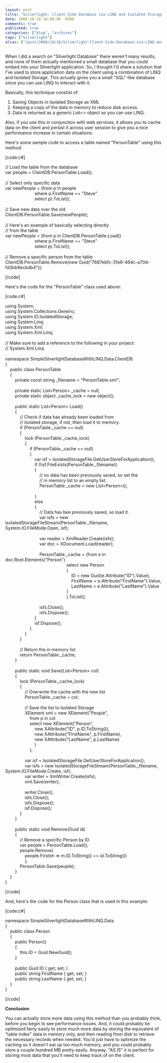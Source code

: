 ```yaml
---
layout: post
title: "Silverlight: Client-Side Database via LINQ and Isolated Storage"
date: 2008-10-10 18:08:00 -0500
comments: true
published: true
categories: ["blog", "archives"]
tags: ["Silverlight"]
alias: ["/post/2008/10/10/Silverlight-Client-Side-Database-via-LINQ-and-Isolated-Storage", "/post/2008/10/10/silverlight-client-side-database-via-linq-and-isolated-storage"]
---
```

<!-- more -->
<p>
When I did a search on &quot;Silverlight Database&quot; there weren&#39;t many results, and none of them actually mentioned a small database that you could embed into your Silverlight application. So, I thought I&#39;d share a solution that I&#39;ve used to store application data on the client using a combination of LINQ and Isolated Storage. This actually gives you a small &quot;SQL&quot;-like database since you can use LINQ to interact with it.
</p>
<p>
Basically, this technique constist of:
</p>
<ol>
	<li>Saving Objects in Isolated Storage as XML</li>
	<li>Keeping a copy of the data in memory to reduce disk access.</li>
	<li>Data is returned as a generic List&lt;&gt; object so you can use LINQ.</li>
</ol>
Also, if you use this in conjunction with web services, it allows you to cache data on the client and persist it across user session to give you a nice performance increase in certain situations.<br />
<p>
Here&#39;s some sample code to access a table named &quot;PersonTable&quot; using this method:
</p>
<p>
[code:c#]
</p>
<p>
// Load the table from the database<br />
var people = ClientDB.PersonTable.Load();<br />
<br />
// Select only specific data<br />
var newPeople = (from p in people<br />
&nbsp;&nbsp;&nbsp;&nbsp;&nbsp;&nbsp;&nbsp;&nbsp;&nbsp;&nbsp;&nbsp;&nbsp;&nbsp;&nbsp;&nbsp;&nbsp;&nbsp;&nbsp;&nbsp;&nbsp;&nbsp;&nbsp;&nbsp; where p.FirstName == &quot;Steve&quot;<br />
&nbsp;&nbsp;&nbsp;&nbsp;&nbsp;&nbsp;&nbsp;&nbsp;&nbsp;&nbsp;&nbsp;&nbsp;&nbsp;&nbsp;&nbsp;&nbsp;&nbsp;&nbsp;&nbsp;&nbsp;&nbsp;&nbsp;&nbsp; select p).ToList();<br />
<br />
// Save new data over the old<br />
ClientDB.PersonTable.Save(newPeople);
<br />
<br />
// Here&#39;s an example of basically selecting directly<br />
// from the table<br />
var newPeople = (from p in ClientDB.PersonTable.Load()<br />
&nbsp;&nbsp;&nbsp;&nbsp;&nbsp;&nbsp;&nbsp;&nbsp;&nbsp;&nbsp;&nbsp;&nbsp;&nbsp;&nbsp;&nbsp;&nbsp;&nbsp;&nbsp;&nbsp;&nbsp;&nbsp;&nbsp;&nbsp; where p.FirstName == &quot;Steve&quot;<br />
&nbsp;&nbsp;&nbsp;&nbsp;&nbsp;&nbsp;&nbsp;&nbsp;&nbsp;&nbsp;&nbsp;&nbsp;&nbsp;&nbsp;&nbsp;&nbsp;&nbsp;&nbsp;&nbsp;&nbsp;&nbsp;&nbsp;&nbsp; select p).ToList();<br />
<br />
// Remove a specific person from the table<br />
ClientDB.PersonTable.Remove(new Guid(&quot;7687ebfc-31e6-464c-a70d-fd3bb9ecbdb4&quot;));
</p>
<p>
[/code] 
</p>
<p>
Here&#39;s the code for the &quot;PersonTable&quot; class used above:
</p>
<p>
[code:c#]
</p>
<p>
using System;<br />
using System.Collections.Generic;<br />
using System.IO.IsolatedStorage;<br />
using System.Linq;<br />
using System.Xml;<br />
using System.Xml.Linq;<br />
<br />
// Make sure to add a reference to the following in your project:<br />
// System.Xml.Linq<br />
<br />
namespace SimpleSilverlightDatabaseWithLINQ.Data.ClientDB<br />
{<br />
&nbsp;&nbsp;&nbsp; public class PersonTable<br />
&nbsp;&nbsp;&nbsp; {<br />
&nbsp;&nbsp;&nbsp;&nbsp;&nbsp;&nbsp;&nbsp; private const string _filename = &quot;PersonTable.xml&quot;;<br />
<br />
&nbsp;&nbsp;&nbsp;&nbsp;&nbsp;&nbsp;&nbsp; private static List&lt;Person&gt; _cache = null;<br />
&nbsp;&nbsp;&nbsp;&nbsp;&nbsp;&nbsp;&nbsp; private static object _cache_lock = new object();<br />
<br />
&nbsp;&nbsp;&nbsp;&nbsp;&nbsp;&nbsp;&nbsp; public static List&lt;Person&gt; Load()<br />
&nbsp;&nbsp;&nbsp;&nbsp;&nbsp;&nbsp;&nbsp; {<br />
&nbsp;&nbsp;&nbsp;&nbsp;&nbsp;&nbsp;&nbsp;&nbsp;&nbsp;&nbsp;&nbsp; // Check if data has already been loaded from<br />
&nbsp;&nbsp;&nbsp;&nbsp;&nbsp;&nbsp;&nbsp;&nbsp;&nbsp;&nbsp;&nbsp; // isolated storage, if not, then load it to memory.<br />
&nbsp;&nbsp;&nbsp;&nbsp;&nbsp;&nbsp;&nbsp;&nbsp;&nbsp;&nbsp;&nbsp; if (PersonTable._cache == null)<br />
&nbsp;&nbsp;&nbsp;&nbsp;&nbsp;&nbsp;&nbsp;&nbsp;&nbsp;&nbsp;&nbsp; {<br />
&nbsp;&nbsp;&nbsp;&nbsp;&nbsp;&nbsp;&nbsp;&nbsp;&nbsp;&nbsp;&nbsp;&nbsp;&nbsp;&nbsp;&nbsp; lock (PersonTable._cache_lock)<br />
&nbsp;&nbsp;&nbsp;&nbsp;&nbsp;&nbsp;&nbsp;&nbsp;&nbsp;&nbsp;&nbsp;&nbsp;&nbsp;&nbsp;&nbsp; {<br />
&nbsp;&nbsp;&nbsp;&nbsp;&nbsp;&nbsp;&nbsp;&nbsp;&nbsp;&nbsp;&nbsp;&nbsp;&nbsp;&nbsp;&nbsp;&nbsp;&nbsp;&nbsp;&nbsp; if (PersonTable._cache == null)<br />
&nbsp;&nbsp;&nbsp;&nbsp;&nbsp;&nbsp;&nbsp;&nbsp;&nbsp;&nbsp;&nbsp;&nbsp;&nbsp;&nbsp;&nbsp;&nbsp;&nbsp;&nbsp;&nbsp; {<br />
&nbsp;&nbsp;&nbsp;&nbsp;&nbsp;&nbsp;&nbsp;&nbsp;&nbsp;&nbsp;&nbsp;&nbsp;&nbsp;&nbsp;&nbsp;&nbsp;&nbsp;&nbsp;&nbsp;&nbsp;&nbsp;&nbsp;&nbsp; var isf = IsolatedStorageFile.GetUserStoreForApplication();<br />
&nbsp;&nbsp;&nbsp;&nbsp;&nbsp;&nbsp;&nbsp;&nbsp;&nbsp;&nbsp;&nbsp;&nbsp;&nbsp;&nbsp;&nbsp;&nbsp;&nbsp;&nbsp;&nbsp;&nbsp;&nbsp;&nbsp;&nbsp; if (!isf.FileExists(PersonTable._filename))<br />
&nbsp;&nbsp;&nbsp;&nbsp;&nbsp;&nbsp;&nbsp;&nbsp;&nbsp;&nbsp;&nbsp;&nbsp;&nbsp;&nbsp;&nbsp;&nbsp;&nbsp;&nbsp;&nbsp;&nbsp;&nbsp;&nbsp;&nbsp; {<br />
&nbsp;&nbsp;&nbsp;&nbsp;&nbsp;&nbsp;&nbsp;&nbsp;&nbsp;&nbsp;&nbsp;&nbsp;&nbsp;&nbsp;&nbsp;&nbsp;&nbsp;&nbsp;&nbsp;&nbsp;&nbsp;&nbsp;&nbsp;&nbsp;&nbsp;&nbsp;&nbsp; // no data has been previously saved, so set the<br />
&nbsp;&nbsp;&nbsp;&nbsp;&nbsp;&nbsp;&nbsp;&nbsp;&nbsp;&nbsp;&nbsp;&nbsp;&nbsp;&nbsp;&nbsp;&nbsp;&nbsp;&nbsp;&nbsp;&nbsp;&nbsp;&nbsp;&nbsp;&nbsp;&nbsp;&nbsp;&nbsp; // in memory list to an empty list.<br />
&nbsp;&nbsp;&nbsp;&nbsp;&nbsp;&nbsp;&nbsp;&nbsp;&nbsp;&nbsp;&nbsp;&nbsp;&nbsp;&nbsp;&nbsp;&nbsp;&nbsp;&nbsp;&nbsp;&nbsp;&nbsp;&nbsp;&nbsp;&nbsp;&nbsp;&nbsp;&nbsp; PersonTable._cache = new List&lt;Person&gt;();<br />
<br />
&nbsp;&nbsp;&nbsp;&nbsp;&nbsp;&nbsp;&nbsp;&nbsp;&nbsp;&nbsp;&nbsp;&nbsp;&nbsp;&nbsp;&nbsp;&nbsp;&nbsp;&nbsp;&nbsp;&nbsp;&nbsp;&nbsp;&nbsp; }<br />
&nbsp;&nbsp;&nbsp;&nbsp;&nbsp;&nbsp;&nbsp;&nbsp;&nbsp;&nbsp;&nbsp;&nbsp;&nbsp;&nbsp;&nbsp;&nbsp;&nbsp;&nbsp;&nbsp;&nbsp;&nbsp;&nbsp;&nbsp; else<br />
&nbsp;&nbsp;&nbsp;&nbsp;&nbsp;&nbsp;&nbsp;&nbsp;&nbsp;&nbsp;&nbsp;&nbsp;&nbsp;&nbsp;&nbsp;&nbsp;&nbsp;&nbsp;&nbsp;&nbsp;&nbsp;&nbsp;&nbsp; {<br />
&nbsp;&nbsp;&nbsp;&nbsp;&nbsp;&nbsp;&nbsp;&nbsp;&nbsp;&nbsp;&nbsp;&nbsp;&nbsp;&nbsp;&nbsp;&nbsp;&nbsp;&nbsp;&nbsp;&nbsp;&nbsp;&nbsp;&nbsp;&nbsp;&nbsp;&nbsp;&nbsp; // Data has bee previously saved, so load it.<br />
&nbsp;&nbsp;&nbsp;&nbsp;&nbsp;&nbsp;&nbsp;&nbsp;&nbsp;&nbsp;&nbsp;&nbsp;&nbsp;&nbsp;&nbsp;&nbsp;&nbsp;&nbsp;&nbsp;&nbsp;&nbsp;&nbsp;&nbsp;&nbsp;&nbsp;&nbsp;&nbsp; var isfs = new IsolatedStorageFileStream(PersonTable._filename, System.IO.FileMode.Open, isf);<br />
<br />
&nbsp;&nbsp;&nbsp;&nbsp;&nbsp;&nbsp;&nbsp;&nbsp;&nbsp;&nbsp;&nbsp;&nbsp;&nbsp;&nbsp;&nbsp;&nbsp;&nbsp;&nbsp;&nbsp;&nbsp;&nbsp;&nbsp;&nbsp;&nbsp;&nbsp;&nbsp;&nbsp; var reader = XmlReader.Create(isfs);<br />
&nbsp;&nbsp;&nbsp;&nbsp;&nbsp;&nbsp;&nbsp;&nbsp;&nbsp;&nbsp;&nbsp;&nbsp;&nbsp;&nbsp;&nbsp;&nbsp;&nbsp;&nbsp;&nbsp;&nbsp;&nbsp;&nbsp;&nbsp;&nbsp;&nbsp;&nbsp;&nbsp; var doc = XDocument.Load(reader);<br />
<br />
&nbsp;&nbsp;&nbsp;&nbsp;&nbsp;&nbsp;&nbsp;&nbsp;&nbsp;&nbsp;&nbsp;&nbsp;&nbsp;&nbsp;&nbsp;&nbsp;&nbsp;&nbsp;&nbsp;&nbsp;&nbsp;&nbsp;&nbsp;&nbsp;&nbsp;&nbsp;&nbsp; PersonTable._cache = (from e in doc.Root.Elements(&quot;Person&quot;)<br />
&nbsp;&nbsp;&nbsp;&nbsp;&nbsp;&nbsp;&nbsp;&nbsp;&nbsp;&nbsp;&nbsp;&nbsp;&nbsp;&nbsp;&nbsp;&nbsp;&nbsp;&nbsp;&nbsp;&nbsp;&nbsp;&nbsp;&nbsp;&nbsp;&nbsp;&nbsp;&nbsp;&nbsp;&nbsp;&nbsp;&nbsp;&nbsp;&nbsp;&nbsp;&nbsp;&nbsp;&nbsp;&nbsp;&nbsp;&nbsp;&nbsp;&nbsp;&nbsp;&nbsp;&nbsp;&nbsp;&nbsp;&nbsp;&nbsp; select new Person<br />
&nbsp;&nbsp;&nbsp;&nbsp;&nbsp;&nbsp;&nbsp;&nbsp;&nbsp;&nbsp;&nbsp;&nbsp;&nbsp;&nbsp;&nbsp;&nbsp;&nbsp;&nbsp;&nbsp;&nbsp;&nbsp;&nbsp;&nbsp;&nbsp;&nbsp;&nbsp;&nbsp;&nbsp;&nbsp;&nbsp;&nbsp;&nbsp;&nbsp;&nbsp;&nbsp;&nbsp;&nbsp;&nbsp;&nbsp;&nbsp;&nbsp;&nbsp;&nbsp;&nbsp;&nbsp;&nbsp;&nbsp;&nbsp;&nbsp; {<br />
&nbsp;&nbsp;&nbsp;&nbsp;&nbsp;&nbsp;&nbsp;&nbsp;&nbsp;&nbsp;&nbsp;&nbsp;&nbsp;&nbsp;&nbsp;&nbsp;&nbsp;&nbsp;&nbsp;&nbsp;&nbsp;&nbsp;&nbsp;&nbsp;&nbsp;&nbsp;&nbsp;&nbsp;&nbsp;&nbsp;&nbsp;&nbsp;&nbsp;&nbsp;&nbsp;&nbsp;&nbsp;&nbsp;&nbsp;&nbsp;&nbsp;&nbsp;&nbsp;&nbsp;&nbsp;&nbsp;&nbsp;&nbsp;&nbsp;&nbsp;&nbsp;&nbsp;&nbsp; ID = new Guid(e.Attribute(&quot;ID&quot;).Value),<br />
&nbsp;&nbsp;&nbsp;&nbsp;&nbsp;&nbsp;&nbsp;&nbsp;&nbsp;&nbsp;&nbsp;&nbsp;&nbsp;&nbsp;&nbsp;&nbsp;&nbsp;&nbsp;&nbsp;&nbsp;&nbsp;&nbsp;&nbsp;&nbsp;&nbsp;&nbsp;&nbsp;&nbsp;&nbsp;&nbsp;&nbsp;&nbsp;&nbsp;&nbsp;&nbsp;&nbsp;&nbsp;&nbsp;&nbsp;&nbsp;&nbsp;&nbsp;&nbsp;&nbsp;&nbsp;&nbsp;&nbsp;&nbsp;&nbsp;&nbsp;&nbsp;&nbsp;&nbsp; FirstName = e.Attribute(&quot;FirstName&quot;).Value,<br />
&nbsp;&nbsp;&nbsp;&nbsp;&nbsp;&nbsp;&nbsp;&nbsp;&nbsp;&nbsp;&nbsp;&nbsp;&nbsp;&nbsp;&nbsp;&nbsp;&nbsp;&nbsp;&nbsp;&nbsp;&nbsp;&nbsp;&nbsp;&nbsp;&nbsp;&nbsp;&nbsp;&nbsp;&nbsp;&nbsp;&nbsp;&nbsp;&nbsp;&nbsp;&nbsp;&nbsp;&nbsp;&nbsp;&nbsp;&nbsp;&nbsp;&nbsp;&nbsp;&nbsp;&nbsp;&nbsp;&nbsp;&nbsp;&nbsp;&nbsp;&nbsp;&nbsp;&nbsp; LastName = e.Attribute(&quot;LastName&quot;).Value<br />
&nbsp;&nbsp;&nbsp;&nbsp;&nbsp;&nbsp;&nbsp;&nbsp;&nbsp;&nbsp;&nbsp;&nbsp;&nbsp;&nbsp;&nbsp;&nbsp;&nbsp;&nbsp;&nbsp;&nbsp;&nbsp;&nbsp;&nbsp;&nbsp;&nbsp;&nbsp;&nbsp;&nbsp;&nbsp;&nbsp;&nbsp;&nbsp;&nbsp;&nbsp;&nbsp;&nbsp;&nbsp;&nbsp;&nbsp;&nbsp;&nbsp;&nbsp;&nbsp;&nbsp;&nbsp;&nbsp;&nbsp;&nbsp;&nbsp; }<br />
&nbsp;&nbsp;&nbsp;&nbsp;&nbsp;&nbsp;&nbsp;&nbsp;&nbsp;&nbsp;&nbsp;&nbsp;&nbsp;&nbsp;&nbsp;&nbsp;&nbsp;&nbsp;&nbsp;&nbsp;&nbsp;&nbsp;&nbsp;&nbsp;&nbsp;&nbsp;&nbsp;&nbsp;&nbsp;&nbsp;&nbsp;&nbsp;&nbsp;&nbsp;&nbsp;&nbsp;&nbsp;&nbsp;&nbsp;&nbsp;&nbsp;&nbsp;&nbsp;&nbsp;&nbsp;&nbsp;&nbsp;&nbsp;&nbsp; ).ToList();<br />
<br />
&nbsp;&nbsp;&nbsp;&nbsp;&nbsp;&nbsp;&nbsp;&nbsp;&nbsp;&nbsp;&nbsp;&nbsp;&nbsp;&nbsp;&nbsp;&nbsp;&nbsp;&nbsp;&nbsp;&nbsp;&nbsp;&nbsp;&nbsp;&nbsp;&nbsp;&nbsp;&nbsp; isfs.Close();<br />
&nbsp;&nbsp;&nbsp;&nbsp;&nbsp;&nbsp;&nbsp;&nbsp;&nbsp;&nbsp;&nbsp;&nbsp;&nbsp;&nbsp;&nbsp;&nbsp;&nbsp;&nbsp;&nbsp;&nbsp;&nbsp;&nbsp;&nbsp;&nbsp;&nbsp;&nbsp;&nbsp; isfs.Dispose();<br />
&nbsp;&nbsp;&nbsp;&nbsp;&nbsp;&nbsp;&nbsp;&nbsp;&nbsp;&nbsp;&nbsp;&nbsp;&nbsp;&nbsp;&nbsp;&nbsp;&nbsp;&nbsp;&nbsp;&nbsp;&nbsp;&nbsp;&nbsp; }<br />
&nbsp;&nbsp;&nbsp;&nbsp;&nbsp;&nbsp;&nbsp;&nbsp;&nbsp;&nbsp;&nbsp;&nbsp;&nbsp;&nbsp;&nbsp;&nbsp;&nbsp;&nbsp;&nbsp;&nbsp;&nbsp;&nbsp;&nbsp; isf.Dispose();<br />
&nbsp;&nbsp;&nbsp;&nbsp;&nbsp;&nbsp;&nbsp;&nbsp;&nbsp;&nbsp;&nbsp;&nbsp;&nbsp;&nbsp;&nbsp;&nbsp;&nbsp;&nbsp;&nbsp; }<br />
&nbsp;&nbsp;&nbsp;&nbsp;&nbsp;&nbsp;&nbsp;&nbsp;&nbsp;&nbsp;&nbsp;&nbsp;&nbsp;&nbsp;&nbsp; }<br />
&nbsp;&nbsp;&nbsp;&nbsp;&nbsp;&nbsp;&nbsp;&nbsp;&nbsp;&nbsp;&nbsp; }<br />
<br />
&nbsp;&nbsp;&nbsp;&nbsp;&nbsp;&nbsp;&nbsp;&nbsp;&nbsp;&nbsp;&nbsp; // Return the in memory list<br />
&nbsp;&nbsp;&nbsp;&nbsp;&nbsp;&nbsp;&nbsp;&nbsp;&nbsp;&nbsp;&nbsp; return PersonTable._cache;<br />
&nbsp;&nbsp;&nbsp;&nbsp;&nbsp;&nbsp;&nbsp; }<br />
<br />
&nbsp;&nbsp;&nbsp;&nbsp;&nbsp;&nbsp;&nbsp; public static void Save(List&lt;Person&gt; col)<br />
&nbsp;&nbsp;&nbsp;&nbsp;&nbsp;&nbsp;&nbsp; {<br />
&nbsp;&nbsp;&nbsp;&nbsp;&nbsp;&nbsp;&nbsp;&nbsp;&nbsp;&nbsp;&nbsp; lock (PersonTable._cache_lock)<br />
&nbsp;&nbsp;&nbsp;&nbsp;&nbsp;&nbsp;&nbsp;&nbsp;&nbsp;&nbsp;&nbsp; {<br />
&nbsp;&nbsp;&nbsp;&nbsp;&nbsp;&nbsp;&nbsp;&nbsp;&nbsp;&nbsp;&nbsp;&nbsp;&nbsp;&nbsp;&nbsp; // Overwrite the cache with the new list<br />
&nbsp;&nbsp;&nbsp;&nbsp;&nbsp;&nbsp;&nbsp;&nbsp;&nbsp;&nbsp;&nbsp;&nbsp;&nbsp;&nbsp;&nbsp; PersonTable._cache = col;<br />
<br />
&nbsp;&nbsp;&nbsp;&nbsp;&nbsp;&nbsp;&nbsp;&nbsp;&nbsp;&nbsp;&nbsp;&nbsp;&nbsp;&nbsp;&nbsp; // Save the list to Isolated Storage<br />
&nbsp;&nbsp;&nbsp;&nbsp;&nbsp;&nbsp;&nbsp;&nbsp;&nbsp;&nbsp;&nbsp;&nbsp;&nbsp;&nbsp;&nbsp; XElement xml = new XElement(&quot;People&quot;,<br />
&nbsp;&nbsp;&nbsp;&nbsp;&nbsp;&nbsp;&nbsp;&nbsp;&nbsp;&nbsp;&nbsp;&nbsp;&nbsp;&nbsp;&nbsp;&nbsp;&nbsp;&nbsp;&nbsp; from p in col<br />
&nbsp;&nbsp;&nbsp;&nbsp;&nbsp;&nbsp;&nbsp;&nbsp;&nbsp;&nbsp;&nbsp;&nbsp;&nbsp;&nbsp;&nbsp;&nbsp;&nbsp;&nbsp;&nbsp; select new XElement(&quot;Person&quot;,<br />
&nbsp;&nbsp;&nbsp;&nbsp;&nbsp;&nbsp;&nbsp;&nbsp;&nbsp;&nbsp;&nbsp;&nbsp;&nbsp;&nbsp;&nbsp;&nbsp;&nbsp;&nbsp;&nbsp;&nbsp;&nbsp;&nbsp;&nbsp; new XAttribute(&quot;ID&quot;, p.ID.ToString()),<br />
&nbsp;&nbsp;&nbsp;&nbsp;&nbsp;&nbsp;&nbsp;&nbsp;&nbsp;&nbsp;&nbsp;&nbsp;&nbsp;&nbsp;&nbsp;&nbsp;&nbsp;&nbsp;&nbsp;&nbsp;&nbsp;&nbsp;&nbsp; new XAttribute(&quot;FirstName&quot;, p.FirstName),<br />
&nbsp;&nbsp;&nbsp;&nbsp;&nbsp;&nbsp;&nbsp;&nbsp;&nbsp;&nbsp;&nbsp;&nbsp;&nbsp;&nbsp;&nbsp;&nbsp;&nbsp;&nbsp;&nbsp;&nbsp;&nbsp;&nbsp;&nbsp; new XAttribute(&quot;LastName&quot;, p.LastName)<br />
&nbsp;&nbsp;&nbsp;&nbsp;&nbsp;&nbsp;&nbsp;&nbsp;&nbsp;&nbsp;&nbsp;&nbsp;&nbsp;&nbsp;&nbsp;&nbsp;&nbsp;&nbsp;&nbsp;&nbsp;&nbsp;&nbsp;&nbsp; )<br />
&nbsp;&nbsp;&nbsp;&nbsp;&nbsp;&nbsp;&nbsp;&nbsp;&nbsp;&nbsp;&nbsp;&nbsp;&nbsp;&nbsp;&nbsp;&nbsp;&nbsp;&nbsp;&nbsp; );<br />
<br />
&nbsp;&nbsp;&nbsp;&nbsp;&nbsp;&nbsp;&nbsp;&nbsp;&nbsp;&nbsp;&nbsp;&nbsp;&nbsp;&nbsp;&nbsp; var isf = IsolatedStorageFile.GetUserStoreForApplication();<br />
&nbsp;&nbsp;&nbsp;&nbsp;&nbsp;&nbsp;&nbsp;&nbsp;&nbsp;&nbsp;&nbsp;&nbsp;&nbsp;&nbsp;&nbsp; var isfs = new IsolatedStorageFileStream(PersonTable._filename, System.IO.FileMode.Create, isf);<br />
&nbsp;&nbsp;&nbsp;&nbsp;&nbsp;&nbsp;&nbsp;&nbsp;&nbsp;&nbsp;&nbsp;&nbsp;&nbsp;&nbsp;&nbsp; var writer = XmlWriter.Create(isfs);<br />
&nbsp;&nbsp;&nbsp;&nbsp;&nbsp;&nbsp;&nbsp;&nbsp;&nbsp;&nbsp;&nbsp;&nbsp;&nbsp;&nbsp;&nbsp; xml.Save(writer);<br />
<br />
&nbsp;&nbsp;&nbsp;&nbsp;&nbsp;&nbsp;&nbsp;&nbsp;&nbsp;&nbsp;&nbsp;&nbsp;&nbsp;&nbsp;&nbsp; writer.Close();<br />
&nbsp;&nbsp;&nbsp;&nbsp;&nbsp;&nbsp;&nbsp;&nbsp;&nbsp;&nbsp;&nbsp;&nbsp;&nbsp;&nbsp;&nbsp; isfs.Close();<br />
&nbsp;&nbsp;&nbsp;&nbsp;&nbsp;&nbsp;&nbsp;&nbsp;&nbsp;&nbsp;&nbsp;&nbsp;&nbsp;&nbsp;&nbsp; isfs.Dispose();<br />
&nbsp;&nbsp;&nbsp;&nbsp;&nbsp;&nbsp;&nbsp;&nbsp;&nbsp;&nbsp;&nbsp;&nbsp;&nbsp;&nbsp;&nbsp; isf.Dispose();<br />
&nbsp;&nbsp;&nbsp;&nbsp;&nbsp;&nbsp;&nbsp;&nbsp;&nbsp;&nbsp;&nbsp; }<br />
&nbsp;&nbsp;&nbsp;&nbsp;&nbsp;&nbsp;&nbsp; }<br />
<br />
&nbsp;&nbsp;&nbsp;&nbsp;&nbsp;&nbsp;&nbsp; public static void Remove(Guid id)<br />
&nbsp;&nbsp;&nbsp;&nbsp;&nbsp;&nbsp;&nbsp; {<br />
&nbsp;&nbsp;&nbsp;&nbsp;&nbsp;&nbsp;&nbsp;&nbsp;&nbsp;&nbsp;&nbsp; // Remove a specific Person by ID<br />
&nbsp;&nbsp;&nbsp;&nbsp;&nbsp;&nbsp;&nbsp;&nbsp;&nbsp;&nbsp;&nbsp; var people = PersonTable.Load();<br />
&nbsp;&nbsp;&nbsp;&nbsp;&nbsp;&nbsp;&nbsp;&nbsp;&nbsp;&nbsp;&nbsp; people.Remove(<br />
&nbsp;&nbsp;&nbsp;&nbsp;&nbsp;&nbsp;&nbsp;&nbsp;&nbsp;&nbsp;&nbsp;&nbsp;&nbsp;&nbsp;&nbsp; people.First(m =&gt; m.ID.ToString() == id.ToString())<br />
&nbsp;&nbsp;&nbsp;&nbsp;&nbsp;&nbsp;&nbsp;&nbsp;&nbsp;&nbsp;&nbsp;&nbsp;&nbsp;&nbsp;&nbsp; );<br />
&nbsp;&nbsp;&nbsp;&nbsp;&nbsp;&nbsp;&nbsp;&nbsp;&nbsp;&nbsp;&nbsp; PersonTable.Save(people);<br />
&nbsp;&nbsp;&nbsp;&nbsp;&nbsp;&nbsp;&nbsp; }<br />
&nbsp;&nbsp;&nbsp; }<br />
} 
</p>
<p>
[/code] 
</p>
<p>
And, here&#39;s the code for the Person class that is used in this example:
</p>
<p>
[code:c#]
</p>
<p>
namespace SimpleSilverlightDatabaseWithLINQ.Data<br />
{<br />
&nbsp;&nbsp;&nbsp; public class Person<br />
&nbsp;&nbsp;&nbsp; {<br />
&nbsp;&nbsp;&nbsp;&nbsp;&nbsp;&nbsp;&nbsp; public Person()<br />
&nbsp;&nbsp;&nbsp;&nbsp;&nbsp;&nbsp;&nbsp; {<br />
&nbsp;&nbsp;&nbsp;&nbsp;&nbsp;&nbsp;&nbsp;&nbsp;&nbsp;&nbsp;&nbsp; this.ID = Guid.NewGuid();<br />
&nbsp;&nbsp;&nbsp;&nbsp;&nbsp;&nbsp;&nbsp; }<br />
<br />
&nbsp;&nbsp;&nbsp;&nbsp;&nbsp;&nbsp;&nbsp; public Guid ID { get; set; }<br />
&nbsp;&nbsp;&nbsp;&nbsp;&nbsp;&nbsp;&nbsp; public string FirstName { get; set; }<br />
&nbsp;&nbsp;&nbsp;&nbsp;&nbsp;&nbsp;&nbsp; public string LastName { get; set; }<br />
&nbsp;&nbsp;&nbsp; }<br />
} 
</p>
<p>
[/code] 
</p>
<p>
<strong>Conclusion</strong>
</p>
<p>
You can actually store more data using this method than you probably think, before you begin to see performance issues. And, it could probably be optimized fairly easily to store much more data by storing the equivalent of &quot;table index&quot; data in memory only, and then reading from disk to retrieve the necessary records when needed. You&#39;d just have to optimize the caching so it doesn&#39;t eat up too much memory, and you could probably store a couple hundred MB pretty easily. Anyway, &quot;AS IS&quot; it is perfect for storing most data that you&#39;ll need to keep track of on the client. 
</p>
